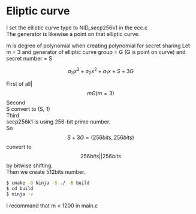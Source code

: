 # Eliptic curve

I set the elliptic curve type to NID_secp256k1 in the ecc.c  
The generator is likewise a point on that elliptic curve.

m is degree of polynomial when creating polynomial for secret sharing
Let m = 3 and generator of elliptic curve group = G (G is point on curve) and secret number = S

$$ a_3x^3 + a_2x^2 + a_1x + S + 3G$$

First of all|
$$mG (m = 3)$$
Second  
S convert to (S, 1)  
Third  
secp256k1 is using 256-bit prime number.  
So $$S+3G = (256bits, 256bits)$$ convert to $$256bits||256bits$$ by bitwise shifting.  
Then we create 512bits number.

```bash
$ cmake -G Ninja -S ./ -B build
$ cd build
$ ninja -v
```

I recommand that m < 1200 in main.c